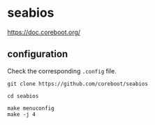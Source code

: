 # seabios

https://doc.coreboot.org/  

## configuration

Check the corresponding `.config` file.

```
git clone https://github.com/coreboot/seabios

cd seabios

make menuconfig
make -j 4
```
